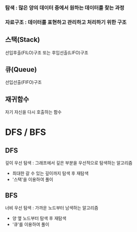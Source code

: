 

### 탐색 : 많은 양의 데이터 중에서 원하는 데이터를 찾는 과정
### 자료구조 : 데이터를 표현하고 관리하고 처리하기 위한 구조

## 스택(Stack) 
선입후출(FILO)구조 또는 후입선출(LIFO)구조
## 큐(Queue) 
선입선출(FIFO)구조

## 재귀함수  
자기 자신을 다시 호출하는 함수


# DFS / BFS

## DFS
깊이 우선 탐색 : 그래프에서 깊은 부분을 우선적으로 탐색하는 알고리즘
* 최대한 갈 수 있는 깊이까지 탐색 후 재탐색
* '스택'을 이용하여 풀이


## BFS
너비 우선 탐색 : 가까운 노드부터 남색하는 알고리즘
* 양 옆 노드부터 탐색 후 재탐색
* '큐'를 이용하여 풀이
